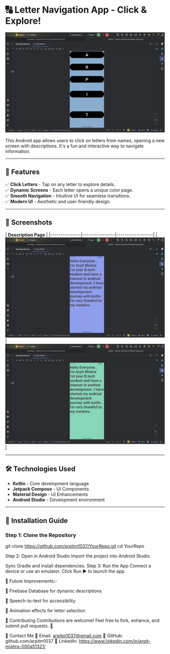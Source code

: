 # 🔠 Letter Navigation App - Click & Explore!

![Letter Navigation](https://github.com/arpitm1037/NameLetters/blob/master/Screenshot%202025-03-02%20at%2015.31.31.png?raw=true)

This Android app allows users to click on letters from names, opening a new screen with descriptions. It's a fun and interactive way to navigate information.

---

## **📌 Features**

✅ **Click Letters** - Tap on any letter to explore details.  
✅ **Dynamic Screens** - Each letter opens a unique color page.  
✅ **Smooth Navigation** - Intuitive UI for seamless transitions.  
✅ **Modern UI** - Aesthetic and user-friendly design.  

---

## **📸 Screenshots**

 | **Description Page** |
|---------------|----------------|------------------| | ![Description](https://github.com/arpitm1037/NameLetters/blob/master/Screenshot%202025-03-02%20at%2015.31.38.png?raw=true) | ![Description](https://github.com/arpitm1037/NameLetters/blob/master/Screenshot%202025-03-02%20at%2015.31.44.png?raw=true) |

---

## **🛠 Technologies Used**
- **Kotlin** - Core development language  
- **Jetpack Compose** - UI Components  
- **Material Design** - UI Enhancements  
- **Android Studio** - Development environment  

---

## **🔧 Installation Guide**

### Step 1: Clone the Repository



git clone https://github.com/arpitm1037/YourRepo.git
cd YourRepo


Step 2: Open in Android Studio
Import the project into Android Studio.

Sync Gradle and install dependencies.
Step 3: Run the App
Connect a device or use an emulator.
Click Run ▶️ to launch the app.


🚀 Future Improvements:-

🔹 Firebase Database for dynamic descriptions

🔹 Speech-to-text for accessibility

🔹 Animation effects for letter selection



🤝 Contributing
Contributions are welcome! Feel free to fork, enhance, and submit pull requests. 🚀


📩 Contact Me
📧 Email: arpitm1037@gmail.com
🐙 GitHub: github.com/arpitm1037
🔗 LinkedIn: https://www.linkedin.com/in/arpit-mishra-000a51321/


